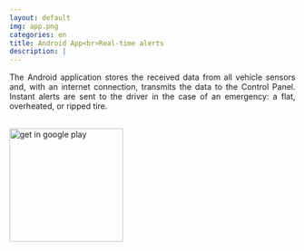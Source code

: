 ```yaml
---
layout: default
img: app.png
categories: en
title: Android App<br>Real-time alerts
description: |
---
```

<p align="justify"> The Android application stores the received data from all vehicle sensors and, with an internet connection, transmits the data to the Control Panel. Instant alerts are sent to the driver in the case of an emergency: a flat, overheated, or ripped tire.</p> <br>
	<a href="https://play.google.com/apps/testing/com.alientronics.fleetany" target="_blank" id="app-link">
		<img src="https://play.google.com/intl/en_us/badges/images/generic/en-play-badge.png" 
			title="get in google play" 
			id="img-app-link"
			width="200">
	</a>
